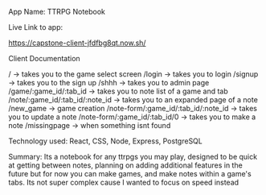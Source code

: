 App Name:
TTRPG Notebook

Live Link to app:

https://capstone-client-jfdfbg8qt.now.sh/

Client Documentation

/ -> takes you to the game select screen
/login -> takes you to login
/signup -> takes you to the sign up
/shhh -> takes you to admin page
/game/:game_id/:tab_id -> takes you to note list of a game and tab
/note/:game_id/:tab_id/:note_id -> takes you to an expanded page of a note
/new_game -> game creation
/note-form/:game_id/:tab_id/:note_id -> takes you to update a note
/note-form/:game_id/:tab_id/0 -> takes you to make a note 
/missingpage -> when something isnt found

Technology used:
React, CSS, Node, Express, PostgreSQL

Summary:
Its a notebook for any ttrpgs you may play, designed to be quick at getting between notes, planning on adding additional features in the future but for now you can make games, and make notes within a game's tabs. Its not super complex cause I wanted to focus on speed instead 
